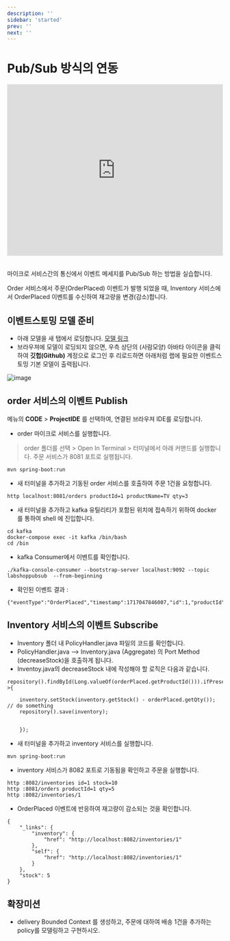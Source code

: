 ```yaml
---
description: ''
sidebar: 'started'
prev: ''
next: ''
---
```


# Pub/Sub 방식의 연동 

<div style = "height:400px; object-fit: cover;">
<iframe style = "width:100%; height:100%;" src="https://www.youtube.com/embed/QvRiuKCZUmM" title="YouTube video player" frameborder="0" allow="accelerometer; autoplay; clipboard-write; encrypted-media; gyroscope; picture-in-picture" allowfullscreen></iframe>
</div><br>

마이크로 서비스간의 통신에서 이벤트 메세지를 Pub/Sub 하는 방법을 실습합니다.  

Order 서비스에서 주문(OrderPlaced) 이벤트가 발행 되었을 때, Inventory 서비스에서 OrderPlaced 이벤트를 수신하여 재고량을 변경(감소)합니다.  

## 이벤트스토밍 모델 준비

- 아래 모델을 새 탭에서 로딩합니다.
[모델 링크](https://www.msaez.io/#/storming/labshoppubsub-2:2023-pubsub2)
- 브라우져에 모델이 로딩되지 않으면, 우측 상단의 (사람모양) 아바타 아이콘을 클릭하여 **깃헙(Github)** 계정으로 로그인 후 리로드하면 아래처럼 랩에 필요한 이벤트스토밍 기본 모델이 출력됩니다.  

![image](https://github.com/kykim97/shop-sigpt/assets/113568664/4608619d-005f-4164-9be7-5730fce17f85)


## order 서비스의 이벤트 Publish

메뉴의 **CODE** > **ProjectIDE** 를 선택하여, 연결된 브라우져 IDE를 로딩합니다.

- order 마이크로 서비스를 실행합니다.
> order 폴더를 선택 > Open In Terminal > 터미널에서 아래 커맨드를 실행합니다.
> 주문 서비스가 8081 포트로 실행됩니다.
```
mvn spring-boot:run
```

- 새 터미널을 추가하고 기동된 order 서비스를 호출하여 주문 1건을 요청합니다.
```
http localhost:8081/orders productId=1 productName=TV qty=3
```
- 새 터미널을 추가하고 kafka 유틸리티가 포함된 위치에 접속하기 위하여 docker 를 통하여 shell 에 진입합니다.
```
cd kafka
docker-compose exec -it kafka /bin/bash
cd /bin
```

- kafka Consumer에서 이벤트를 확인합니다.
``` 
./kafka-console-consumer --bootstrap-server localhost:9092 --topic labshoppubsub  --from-beginning
```

- 확인된 이벤트 결과 :
``` 
{"eventType":"OrderPlaced","timestamp":1717047846007,"id":1,"productId":"1","qty":3,"customerId":null}
```

## Inventory 서비스의 이벤트 Subscribe
- Inventory 폴더 내  PolicyHandler.java 파일의 코드를 확인합니다.
- PolicyHandler.java --> Inventory.java (Aggregate) 의 Port Method (decreaseStock)을 호출하게 됩니다.
- Inventoy.java의 decreaseStock 내에 작성해야 할 로직은 다음과 같습니다.

```       
repository().findById(Long.valueOf(orderPlaced.getProductId())).ifPresent(inventory->{
    
    inventory.setStock(inventory.getStock() - orderPlaced.getQty()); // do something
    repository().save(inventory);


    });

```

- 새 터미널을 추가하고 inventory 서비스를 실행합니다.
```
mvn spring-boot:run
```
- inventory 서비스가 8082 포트로 기동됨을 확인하고 주문을 실행합니다.

```
http :8082/inventories id=1 stock=10
http :8081/orders productId=1 qty=5
http :8082/inventories/1
```
- OrderPlaced 이벤트에 반응하여 재고량이 감소되는 것을 확인합니다.
```
{
    "_links": {
        "inventory": {
            "href": "http://localhost:8082/inventories/1"
        },
        "self": {
            "href": "http://localhost:8082/inventories/1"
        }
    },
    "stock": 5
}
```


## 확장미션
- delivery Bounded Context 를 생성하고, 주문에 대하여 배송 1건을 추가하는 policy를 모델링하고 구현하시오.